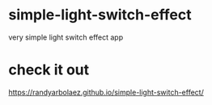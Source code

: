 # simple-light-switch-effect
very simple light switch effect app 
# check it out
https://randyarbolaez.github.io/simple-light-switch-effect/
